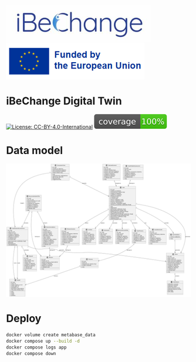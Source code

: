 [![alt text](docs/IBC-logo.jpg)](https://ibechange.eu/)
![alt text](docs/eu.png)

# iBeChange Digital Twin
[![License: CC-BY-4.0-International](https://img.shields.io/badge/License-CC%20BY%204.0-blue.svg)](LICENSE)
[![coverage report](docs/coverage.svg)](.logs/coverage.txt)
# Data model

![data-model](docs/data_model.svg)


# Deploy

```bash
docker volume create metabase_data
docker compose up --build -d
docker compose logs app
docker compose down
```

